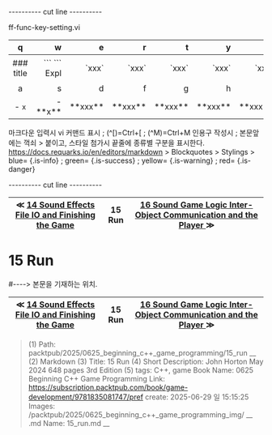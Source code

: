 
---------- cut line ----------

ff-func-key-setting.vi

| q     | w     | e     | r     | t     | y     | u     | i     | o     | p     |
:------:|------:|------:|------:|------:|------:|------:|------:|------:|------:|
|### title | \`\`\` \`\`\` Expl| \`xxx\`|\`xxx\`|\`xxx\`|\`xxx\`|\`xxx\`|\`xxx \`|\`xxx \`| 없 음 |
| a     | s     | d     | f     | g     | h     | j     | k     | l     |
|- `x`|- \*\*x\*\*| \*\*xxx\*\*| \*\*xxx\*\*| \*\*xxx\*\*| \*\*xxx\*\*| \*\*xxx\*\*| \*\*xxx\*\*| \*\*xxx\*\*|

마크다운 입력시 vi 커맨드 표시 ; (^[)=Ctrl+[ ; (^M)=Ctrl+M
인용구 작성시 ; 본문앞에는 꺽쇠 > 붙이고, 스타일 첨가시 끝줄에 종류별 구분을 표시한다.
https://docs.requarks.io/en/editors/markdown > Blockquotes > Stylings >
blue= {.is-info} ; green= {.is-success} ; yellow= {.is-warning} ; red= {.is-danger}

---------- cut line ----------

| ≪ [ 14 Sound Effects File IO and Finishing the Game ](/packtpub/2025/0625_beginning_c++_game_programming/14_sound_effects_file_io_and_finishing_the_game) | 15 Run | [ 16 Sound Game Logic Inter-Object Communication and the Player ](/packtpub/2025/0625_beginning_c++_game_programming/16_sound_game_logic_inter-object_communication_and_the_player) ≫ |
|:----:|:----:|:----:|

# 15 Run
#----> 본문을 기재하는 위치.



| ≪ [ 14 Sound Effects File IO and Finishing the Game ](/packtpub/2025/0625_beginning_c++_game_programming/14_sound_effects_file_io_and_finishing_the_game) | 15 Run | [ 16 Sound Game Logic Inter-Object Communication and the Player ](/packtpub/2025/0625_beginning_c++_game_programming/16_sound_game_logic_inter-object_communication_and_the_player) ≫ |
|:----:|:----:|:----:|

> (1) Path: packtpub/2025/0625_beginning_c++_game_programming/15_run __
> (2) Markdown
> (3) Title: 15 Run
> (4) Short Description: John Horton May 2024 648 pages 3rd Edition
> (5) tags: C++, game
> Book Name: 0625 Beginning C++ Game Programming
> Link: https://subscription.packtpub.com/book/game-development/9781835081747/pref
> create: 2025-06-29 일 15:15:25
> Images: /packtpub/2025/0625_beginning_c++_game_programming_img/ __
> .md Name: 15_run.md __

